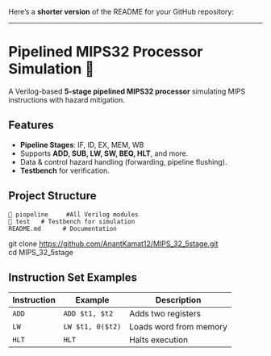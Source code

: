Here’s a **shorter version** of the README for your GitHub repository:  

---

# Pipelined MIPS32 Processor Simulation 🚀  

A Verilog-based **5-stage pipelined MIPS32 processor** simulating MIPS instructions with hazard mitigation.  

## Features  
- **Pipeline Stages**: IF, ID, EX, MEM, WB  
- Supports **ADD, SUB, LW, SW, BEQ, HLT**, and more.  
- Data & control hazard handling (forwarding, pipeline flushing).  
- **Testbench** for verification.  

## Project Structure  
```
📂 piopeline     #All Verilog modules  
📂 test   # Testbench for simulation  
README.md      # Documentation  
```

git clone https://github.com/AnantKamat12/MIPS_32_5stage.git  
cd MIPS_32_5stage  




## Instruction Set Examples
| Instruction | Example          | Description             |  
|-------------|------------------|-------------------------|  
| `ADD`       | `ADD $t1, $t2`   | Adds two registers      |  
| `LW`        | `LW $t1, 0($t2)` | Loads word from memory  |  
| `HLT`       | `HLT`            | Halts execution         |  

